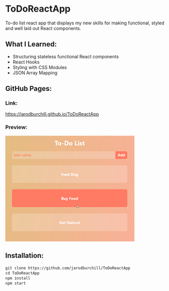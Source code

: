 # ToDoReactApp
To-do list react app that displays my new skills for making functional, styled and well laid out React components.
## What I Learned:
- Structuring stateless functional React components
- React Hooks
- Styling with CSS Modules
- JSON Array Mapping
## GitHub Pages:
### Link:
https://jarodburchill.github.io/ToDoReactApp
### Preview:
![alt text](preview.png "Preview Image")
## Installation: 
```
git clone https://github.com/jarodburchill/ToDoReactApp
cd ToDoReactApp
npm install
npm start
```
